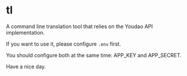 # tl

A command line translation tool that relies on the Youdao API implementation.

If you want to use it, please configure `.env` first.

You should configure both at the same time: APP_KEY and APP_SECRET.

Have a nice day.